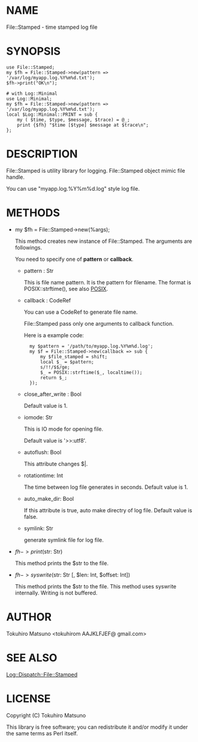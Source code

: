 # NAME

File::Stamped - time stamped log file

# SYNOPSIS

    use File::Stamped;
    my $fh = File::Stamped->new(pattern => '/var/log/myapp.log.%Y%m%d.txt');
    $fh->print("OK\n");

    # with Log::Minimal
    use Log::Minimal;
    my $fh = File::Stamped->new(pattern => '/var/log/myapp.log.%Y%m%d.txt');
    local $Log::Minimal::PRINT = sub {
        my ( $time, $type, $message, $trace) = @_;
        print {$fh} "$time [$type] $message at $trace\n";
    };

# DESCRIPTION

File::Stamped is utility library for logging. File::Stamped object mimic file handle.

You can use "myapp.log.%Y%m%d.log" style log file.

# METHODS

- my $fh = File::Stamped->new(%args);

    This method creates new instance of File::Stamped. The arguments are followings.

    You need to specify one of **pattern** or **callback**.

    - pattern : Str

        This is file name pattern. It is the pattern for filename. The format is POSIX::strftime(), see also [POSIX](https://metacpan.org/pod/POSIX).

    - callback : CodeRef

        You can use a CodeRef to generate file name.

        File::Stamped pass only one arguments to callback function.

        Here is a example code:

            my $pattern = '/path/to/myapp.log.%Y%m%d.log';
            my $f = File::Stamped->new(callback => sub {
                my $file_stamped = shift;
                local $_ = $pattern;
                s/!!/$$/ge;
                $_ = POSIX::strftime($_, localtime());
                return $_;
            });

    - close\_after\_write : Bool

        Default value is 1.

    - iomode: Str

        This is IO mode for opening file.

        Default value is '>>:utf8'.

    - autoflush: Bool

        This attribute changes $|.

    - rotationtime: Int

        The time between log file generates in seconds. Default value is 1.

    - auto\_make\_dir: Bool

        If this attribute is true, auto make directry of log file. Default value is false.

    - symlink: Str

        generate symlink file for log file.

- $fh->print($str: Str)

    This method prints the $str to the file.

- $fh->syswrite($str: Str \[, $len: Int, $offset: Int\])

    This method prints the $str to the file.
    This method uses syswrite internally. Writing is not buffered.

# AUTHOR

Tokuhiro Matsuno <tokuhirom AAJKLFJEF@ gmail.com>

# SEE ALSO

[Log::Dispatch::File::Stamped](https://metacpan.org/pod/Log::Dispatch::File::Stamped)

# LICENSE

Copyright (C) Tokuhiro Matsuno

This library is free software; you can redistribute it and/or modify
it under the same terms as Perl itself.
